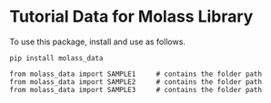 # Tutorial Data for Molass Library

To use this package, install and use as follows.

```
pip install molass_data
```

```
from molass_data import SAMPLE1     # contains the folder path
from molass_data import SAMPLE2     # contains the folder path
from molass_data import SAMPLE3     # contains the folder path
```